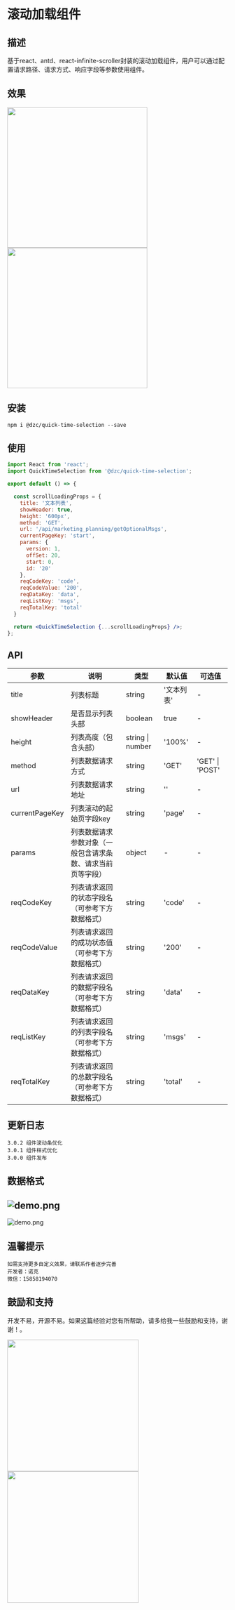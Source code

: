 # 滚动加载组件

## 描述

基于react、antd、react-infinite-scroller封装的滚动加载组件，用户可以通过配置请求路径、请求方式、响应字段等参数使用组件。

## 效果

<img src="https://i.loli.net/2021/11/17/tHxEPaSFpGw7mhQ.png" width="320"/><img src="https://i.loli.net/2021/11/17/QAy8BLY74U5uhDs.png" width="320"/>

## 安装

```
npm i @dzc/quick-time-selection --save
```

## 使用

```jsx
import React from 'react';
import QuickTimeSelection from '@dzc/quick-time-selection';

export default () => {

  const scrollLoadingProps = {
    title: '文本列表',
    showHeader: true,
    height: '600px',
    method: 'GET',
    url: '/api/marketing_planning/getOptionalMsgs',
    currentPageKey: 'start',
    params: {
      version: 1,
      offSet: 20,
      start: 0,
      id: '20'
    },
    reqCodeKey: 'code',
    reqCodeValue: '200',
    reqDataKey: 'data',
    reqListKey: 'msgs',
    reqTotalKey: 'total'
  }

  return <QuickTimeSelection {...scrollLoadingProps} />;
};

```

## API

| 参数 | 说明 | 类型 | 默认值 | 可选值 |
| --- | --- | --- | --- | --- |
| title | 列表标题 | string | '文本列表' | - |
| showHeader | 是否显示列表头部 | boolean | true | - |
| height | 列表高度（包含头部） | string &#124; number | '100%' | - |
| method | 列表数据请求方式 | string | 'GET' | 'GET' &#124; 'POST' |
| url | 列表数据请求地址 | string | '' | - |
| currentPageKey | 列表滚动的起始页字段key | string | 'page' | - |
| params | 列表数据请求参数对象（一般包含请求条数、请求当前页等字段） | object | - | - |
| reqCodeKey | 列表请求返回的状态字段名（可参考下方数据格式） | string | 'code' | - |
| reqCodeValue | 列表请求返回的成功状态值（可参考下方数据格式） | string | '200' | - |
| reqDataKey | 列表请求返回的数据字段名（可参考下方数据格式） | string | 'data' | - |
| reqListKey | 列表请求返回的列表字段名（可参考下方数据格式） | string | 'msgs' | - |
| reqTotalKey | 列表请求返回的总数字段名（可参考下方数据格式） | string | 'total' | - |


## 更新日志

```
3.0.2 组件滚动条优化
3.0.1 组件样式优化
3.0.0 组件发布
```

## 数据格式

![demo.png](https://i.loli.net/2021/11/17/CEKRXPwjqshU973.png)
---
![demo.png](https://i.loli.net/2021/11/16/RFpnluXH1QTIAg7.png)

## 温馨提示

```
如需支持更多自定义效果，请联系作者逐步完善
开发者：诺克
微信：15858194070
```

## 鼓励和支持

开发不易，开源不易。如果这篇经验对您有所帮助，请多给我一些鼓励和支持，谢谢！。

<img src="https://i.loli.net/2021/11/12/IgrFyOTfE5AkWpu.jpg" width="300"/><img src="https://i.loli.net/2021/11/12/AMhSpxZX19d5CIq.jpg" width="300"/>
